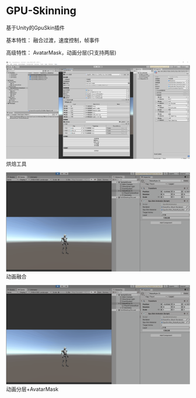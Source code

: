 # GPU-Skinning
基于Unity的GpuSkin插件

基本特性：
融合过渡，速度控制，帧事件

高级特性：
AvatarMask，动画分层(只支持两层)

![image](https://github.com/seinocat/Gpu-Skinning/blob/master/Image/EditorTool.png)
烘焙工具

![image](https://github.com/seinocat/Gpu-Skinning/blob/master/Image/Mask.gif)
动画融合

![image](https://github.com/seinocat/Gpu-Skinning/blob/master/Image/Mask.gif)
动画分层+AvatarMask
